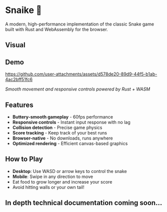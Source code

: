 # Snaike 🐍

A modern, high-performance implementation of the classic Snake game built with Rust and WebAssembly for the browser.
## Visual

## Demo

https://github.com/user-attachments/assets/d578de20-89d9-44f5-b1ab-4ac2bff51fc6

*Smooth movement and responsive controls powered by Rust + WASM*

## Features

- **Buttery-smooth gameplay** - 60fps performance
- **Responsive controls** - Instant input response with no lag
- **Collision detection** - Precise game physics
- **Score tracking** - Keep track of your best runs
- **Browser-native** - No downloads, runs anywhere
- **Optimized rendering** - Efficient canvas-based graphics

## How to Play
- **Desktop**: Use WASD or arrow keys to control the snake
- **Mobile**: Swipe in any direction to move
- Eat food to grow longer and increase your score
- Avoid hitting walls or your own tail!

## In depth technical documentation coming soon...


